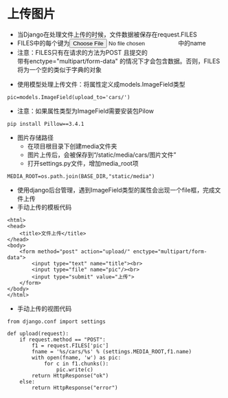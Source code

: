 # 上传图片

- 当Django在处理文件上传的时候，文件数据被保存在request.FILES
- FILES中的每个键为<input type="file" name="" />中的name
- 注意：FILES只有在请求的方法为POST 且提交的<form>带有enctype="multipart/form-data" 的情况下才会包含数据。否则，FILES 将为一个空的类似于字典的对象
- 使用模型处理上传文件：将属性定义成models.ImageField类型

```
pic=models.ImageField(upload_to='cars/')
```

- 注意：如果属性类型为ImageField需要安装包Pilow

```
pip install Pillow==3.4.1
```

- 图片存储路径
  - 在项目根目录下创建media文件夹
  - 图片上传后，会被保存到“/static/media/cars/图片文件”
  - 打开settings.py文件，增加media_root项

```
MEDIA_ROOT=os.path.join(BASE_DIR,"static/media")
```

- 使用django后台管理，遇到ImageField类型的属性会出现一个file框，完成文件上传
- 手动上传的模板代码

```
<html>
<head>
    <title>文件上传</title>
</head>
<body>
    <form method="post" action="upload/" enctype="multipart/form-data">
        <input type="text" name="title"><br>
        <input type="file" name="pic"/><br>
        <input type="submit" value="上传">
    </form>
</body>
</html>
```

- 手动上传的视图代码

```
from django.conf import settings

def upload(request):
    if request.method == "POST":
        f1 = request.FILES['pic']
        fname = '%s/cars/%s' % (settings.MEDIA_ROOT,f1.name)
        with open(fname, 'w') as pic:
            for c in f1.chunks():
                pic.write(c)
        return HttpResponse("ok")
    else:
        return HttpResponse("error")
```